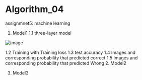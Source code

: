 # Algorithm_04
assignmnet5: machine learning
1. Model1
  1.1 three-layer model
  
  ![image](https://user-images.githubusercontent.com/107142407/172790183-01d9a072-4360-4cce-95b8-66831eabe102.png)

  1.2 Training with Training loss
  1.3 test accuracy
  1.4 Images and corresponding probability that predicted correct
  1.5 Images and corresponding probability that predicted Wrong
2. Model2

3. Model3
